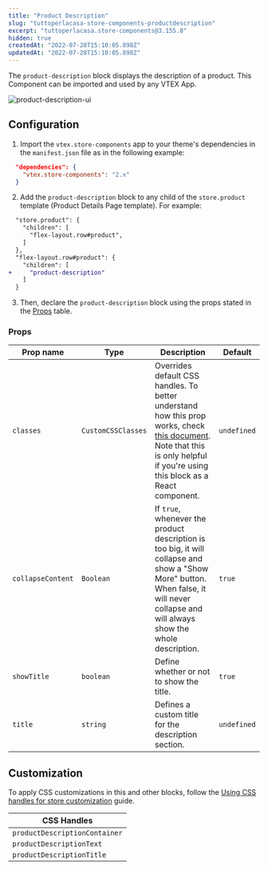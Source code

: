 ```yaml
---
title: "Product Description"
slug: "tuttoperlacasa-store-components-productdescription"
excerpt: "tuttoperlacasa.store-components@3.155.8"
hidden: true
createdAt: "2022-07-28T15:10:05.898Z"
updatedAt: "2022-07-28T15:10:05.898Z"
---
```

The `product-description` block displays the description of a product. This Component can be imported and used by any VTEX App.

![product-description-ui](https://user-images.githubusercontent.com/67270558/147771999-64d529ab-ef49-4cb3-a592-8f54bcbbeac2.png)
## Configuration

1. Import the `vtex.store-components` app to your theme's dependencies in the `manifest.json` file as in the following example:

```json
  "dependencies": {
    "vtex.store-components": "2.x"
  }
```

2. Add the `product-description` block to any child of the `store.product` template (Product Details Page template). For example:

```diff
  "store.product": {
    "children": [
      "flex-layout.row#product",
    ]
  },
  "flex-layout.row#product": {
    "children": [
+     "product-description"
    ]
  }
```

3. Then, declare the `product-description` block using the props stated in the [Props](#props) table.

### Props

| Prop name         | Type      | Description                                                                                                                                                                          | Default     |
| ----------------- | --------- | ------------------------------------------------------------------------------------------------------------------------------------------------------------------------------------ | ----------- |
| `classes` | `CustomCSSClasses` | Overrides default CSS handles. To better understand how this prop works, check [this document](https://github.com/vtex-apps/css-handles#usecustomclasses). Note that this is only helpful if you're using this block as a React component.| `undefined` |
| `collapseContent` | `Boolean` | If `true`, whenever the product description is too big, it will collapse and show a "Show More" button. When false, it will never collapse and will always show the whole description. | `true` |
| `showTitle`           | `boolean`  | Define whether or not to show the title. | `true` |
| `title`           | `string`  | Defines a custom title for the description section. | `undefined` |

## Customization

To apply CSS customizations in this and other blocks, follow the [Using CSS handles for store customization](https://developers.vtex.com/vtex-developer-docs/docs/vtex-io-documentation-using-css-handles-for-store-customization) guide.

| CSS Handles                   |
| ----------------------------- |
| `productDescriptionContainer` |
| `productDescriptionText`      |
| `productDescriptionTitle`     |